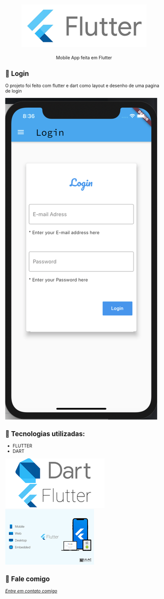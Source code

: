 <h1 align="center">
    <img width="400" src="assets/flutter.jpeg" />
</h1>


<p align="center">
Mobile App feita em Flutter
</p>

📌 Login
------------------
O projeto foi feito com flutter e dart como layout e desenho de uma pagina de login


<img src="assets/login.png" alt="page-home">


🔧 Tecnologias utilizadas:
------------------

- FLUTTER
- DART 


<img src="assets/dartflutter.png" alt="page-home">
<img src="assets/images.png" alt="page-home">


💬 Fale comigo
------------------
[*Entre em contato comigo*](https://www.linkedin.com/in/ivo-baptista-3712144/)









